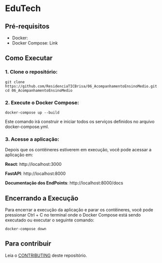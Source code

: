 # EduTech

## Pré-requisitos
* Docker:
* Docker Compose: Link

## Como Executar
### 1. Clone o repositório:


```
git clone https://github.com/ResidenciaTICBrisa/06_AcompanhamentoEnsinoMedio.git
cd 06_AcompanhamentoEnsinoMedio
```
### 2. Execute o Docker Compose:


```
docker-compose up --build
```
Este comando irá construir e iniciar todos os serviços definidos no arquivo docker-compose.yml.

### 3. Acesse a aplicação:
Depois que os contêineres estiverem em execução, você pode acessar a aplicação em:

**React**: http://localhost:3000

**FastAPI**: http://localhost:8000

**Documentação dos EndPoints**: http://localhost:8000/docs

## Encerrando a Execução

Para encerrar a execução da aplicação e parar os contêineres, você pode pressionar Ctrl + C no terminal onde o Docker Compose está sendo executado ou executar o seguinte comando:

```
docker-compose down
```
## Para contribuir

Leia o [CONTRIBUTING](https://github.com/ResidenciaTICBrisa/06_AcompanhamentoEnsinoMedio/blob/docs/CONTRIBUTING.md) deste repositório.
